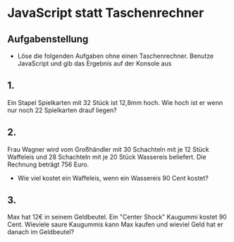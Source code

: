 # JavaScript statt Taschenrechner

## Aufgabenstellung

-   Löse die folgenden Aufgaben ohne einen Taschenrechner. Benutze JavaScript und gib das Ergebnis auf der Konsole aus

## 1.

Ein Stapel Spielkarten mit 32 Stück ist 12,8mm hoch. Wie hoch ist er wenn nur noch 22 Spielkarten drauf liegen?

## 2.

Frau Wagner wird vom Großhändler mit 30 Schachteln mit je 12 Stück Waffeleis und
28 Schachteln mit je 20 Stück Wassereis beliefert. Die Rechnung beträgt 756 Euro.

-   Wie viel kostet ein Waffeleis, wenn ein Wassereis 90 Cent kostet?

## 3.

Max hat 12€ in seinem Geldbeutel. Ein "Center Shock" Kaugummi kostet 90 Cent. Wieviele saure Kaugummis kann Max kaufen und wieviel Geld hat er danach im Geldbeutel?
